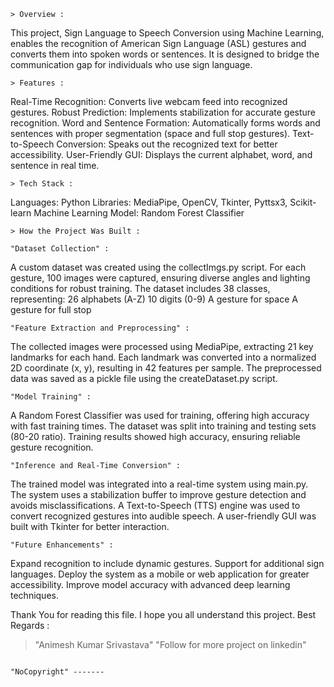 	> Overview :
 
This project, Sign Language to Speech Conversion using Machine Learning, enables the recognition of American Sign Language (ASL) gestures and converts them into spoken words or sentences. It is designed to bridge the communication gap for individuals who use sign language.

	> Features :
 
Real-Time Recognition: Converts live webcam feed into recognized gestures.
Robust Prediction: Implements stabilization for accurate gesture recognition.
Word and Sentence Formation: Automatically forms words and sentences with proper segmentation (space and full stop gestures).
Text-to-Speech Conversion: Speaks out the recognized text for better accessibility.
User-Friendly GUI: Displays the current alphabet, word, and sentence in real time.

 	> Tech Stack :
 
Languages: Python
Libraries: MediaPipe, OpenCV, Tkinter, Pyttsx3, Scikit-learn
Machine Learning Model: Random Forest Classifier

	> How the Project Was Built :
 
	"Dataset Collection" :

A custom dataset was created using the collectImgs.py script.
For each gesture, 100 images were captured, ensuring diverse angles and lighting conditions for robust training.
The dataset includes 38 classes, representing:
26 alphabets (A-Z)
10 digits (0-9)
A gesture for space
A gesture for full stop

	"Feature Extraction and Preprocessing" :

The collected images were processed using MediaPipe, extracting 21 key landmarks for each hand.
Each landmark was converted into a normalized 2D coordinate (x, y), resulting in 42 features per sample.
The preprocessed data was saved as a pickle file using the createDataset.py script.

	"Model Training" :

A Random Forest Classifier was used for training, offering high accuracy with fast training times.
The dataset was split into training and testing sets (80-20 ratio).
Training results showed high accuracy, ensuring reliable gesture recognition.
	
 	"Inference and Real-Time Conversion" :

The trained model was integrated into a real-time system using main.py.
The system uses a stabilization buffer to improve gesture detection and avoids misclassifications.
A Text-to-Speech (TTS) engine was used to convert recognized gestures into audible speech.
A user-friendly GUI was built with Tkinter for better interaction.


	"Future Enhancements" :
 
Expand recognition to include dynamic gestures.
Support for additional sign languages.
Deploy the system as a mobile or web application for greater accessibility.
Improve model accuracy with advanced deep learning techniques.

Thank You for reading this file. I hope you all understand this project.
Best Regards :
> "Animesh Kumar Srivastava"
> "Follow for more project on linkedin"

																																																							"NoCopyright" -------

